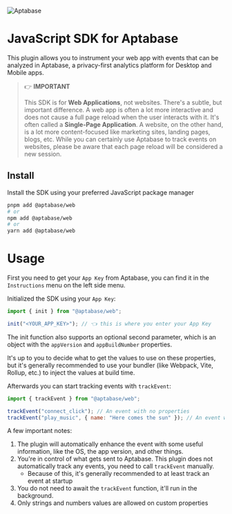![Aptabase](https://aptabase.com/og.png)

# JavaScript SDK for Aptabase

This plugin allows you to instrument your web app with events that can be analyzed in Aptabase, a privacy-first analytics platform for Desktop and Mobile apps.

> 👉 **IMPORTANT**
>
> This SDK is for **Web Applications**, not websites. There's a subtle, but important difference. A web app is often a lot more interactive and does not cause a full page reload when the user interacts with it. It's often called a **Single-Page Application**. A website, on the other hand, is a lot more content-focused like marketing sites, landing pages, blogs, etc. While you can certainly use Aptabase to track events on websites, please be aware that each page reload will be considered a new session.

## Install

Install the SDK using your preferred JavaScript package manager

```bash
pnpm add @aptabase/web
# or
npm add @aptabase/web
# or
yarn add @aptabase/web
```

# Usage

First you need to get your `App Key` from Aptabase, you can find it in the `Instructions` menu on the left side menu.

Initialized the SDK using your `App Key`:

```js
import { init } from "@aptabase/web";

init("<YOUR_APP_KEY>"); // 👈 this is where you enter your App Key
```

The init function also supports an optional second parameter, which is an object with the `appVersion` and `appBuildNumber` properties.

It's up to you to decide what to get the values to use on these properties, but it's generally recommended to use your bundler (like Webpack, Vite, Rollup, etc.) to inject the values at build time.

Afterwards you can start tracking events with `trackEvent`:

```js
import { trackEvent } from "@aptabase/web";

trackEvent("connect_click"); // An event with no properties
trackEvent("play_music", { name: "Here comes the sun" }); // An event with a custom property
```

A few important notes:

1. The plugin will automatically enhance the event with some useful information, like the OS, the app version, and other things.
2. You're in control of what gets sent to Aptabase. This plugin does not automatically track any events, you need to call `trackEvent` manually.
   - Because of this, it's generally recommended to at least track an event at startup
3. You do not need to await the `trackEvent` function, it'll run in the background.
4. Only strings and numbers values are allowed on custom properties
